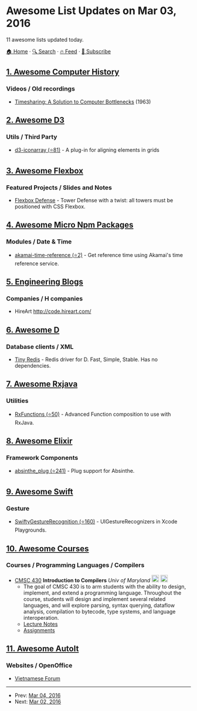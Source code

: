 # Awesome List Updates on Mar 03, 2016

11 awesome lists updated today.

[🏠 Home](/README.md) · [🔍 Search](https://test.trackawesomelist.com/search/) · [🔥 Feed](https://test.trackawesomelist.com/rss.xml) · [📮 Subscribe](https://trackawesomelist.us17.list-manage.com/subscribe?u=d2f0117aa829c83a63ec63c2f&id=36a103854c)



## [1. Awesome Computer History](/content/watson/awesome-computer-history/README.md)

### Videos / Old recordings

*   [Timesharing: A Solution to Computer Bottlenecks](https://www.youtube.com/watch?v=Q07PhW5sCEk) (1963)

## [2. Awesome D3](/content/wbkd/awesome-d3/README.md)

### Utils / Third Party

*   [d3-iconarray (⭐81)](https://github.com/tomgp/d3-iconarray) - A plug-in for aligning elements in grids

## [3. Awesome Flexbox](/content/afonsopacifer/awesome-flexbox/README.md)

### Featured Projects / Slides and Notes

*   [Flexbox Defense](http://www.flexboxdefense.com/) - Tower Defense with a twist: all towers must be positioned with CSS Flexbox.

## [4. Awesome Micro Npm Packages](/content/parro-it/awesome-micro-npm-packages/README.md)

### Modules / Date & Time

*   [akamai-time-reference (⭐2)](https://github.com/jucrouzet/akamai-time-reference) - Get reference time using Akamai's time reference service.

## [5. Engineering Blogs](/content/kilimchoi/engineering-blogs/README.md)

### Companies / H companies

*   HireArt <http://code.hireart.com/>

## [6. Awesome D](/content/dlang-community/awesome-d/README.md)

### Database clients / XML

*   [Tiny Redis](http://adilbaig.github.io/Tiny-Redis/) - Redis driver for D. Fast, Simple, Stable. Has no dependencies.

## [7. Awesome Rxjava](/content/eleventigers/awesome-rxjava/README.md)

### Utilities

*   [RxFunctions (⭐50)](https://github.com/pakoito/RxFunctions) - Advanced Function composition to use with RxJava.

## [8. Awesome Elixir](/content/h4cc/awesome-elixir/README.md)

### Framework Components

*   [absinthe\_plug (⭐241)](https://github.com/absinthe-graphql/absinthe_plug) - Plug support for Absinthe.

## [9. Awesome Swift](/content/matteocrippa/awesome-swift/README.md)

### Gesture

*   [SwiftyGestureRecognition (⭐160)](https://github.com/b3ll/SwiftyGestureRecognition) - UIGestureRecognizers in Xcode Playgrounds.

## [10. Awesome Courses](/content/prakhar1989/awesome-courses/README.md)

### Courses / Programming Languages / Compilers

*   [CMSC 430](http://www.cs.umd.edu/class/spring2015/cmsc430/) **Introduction to Compilers** *Univ of Maryland* <img src="https://assets-cdn.github.com/images/icons/emoji/unicode/1f4bb.png" width="20" height="20" alt="Assignments" title="Assignments" /> <img src="https://assets-cdn.github.com/images/icons/emoji/unicode/1f4dd.png" width="20" height="20" alt="Lecture Notes" title="Lecture Notes" />
    *   The goal of CMSC 430 is to arm students with the ability to design, implement, and extend a programming language. Throughout the course, students will design and implement several related languages, and will explore parsing, syntax querying, dataflow analysis, compilation to bytecode, type systems, and language interoperation.
    *   [Lecture Notes](http://www.cs.umd.edu/class/spring2015/cmsc430/Schedule.html)
    *   [Assignments](http://www.cs.umd.edu/class/spring2015/cmsc430/Projects.html)

## [11. Awesome AutoIt](/content/J2TEAM/awesome-AutoIt/README.md)

### Websites / OpenOffice

*   [Vietnamese Forum](http://autoitvn.com/)

---

- Prev: [Mar 04, 2016](/content/2016/03/04/README.md)
- Next: [Mar 02, 2016](/content/2016/03/02/README.md)